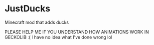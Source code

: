 # JustDucks
Minecraft mod that adds ducks

PLEASE HELP ME IF YOU UNDERSTAND HOW ANIMATIONS WORK IN GECKOLIB :( I have no idea what I've done wrong lol
